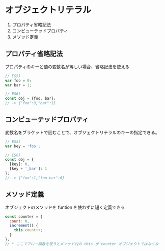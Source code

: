 # オブジェクトリテラル
1. プロパティ省略記法
1. コンピューテッドプロパティ
1. メソッド定義

## プロパティ省略記法
プロパティのキーと値の変数名が等しい場合、省略記法を使える

```js
// ES5)
var foo = 0;
var bar = 1;

// ES6)
const obj = {foo, bar};
// -> {"foo":0,"bar":1}
```

## コンピューテッドプロパティ
変数名をブラケットで囲むことで、オブジェクトリテラルのキーの指定できる。

```js
// ES5)
var key = 'foo';

// ES6)
const obj = {
  [key]: 0,
  [key + '_bar']: 1
};
// -> {"foo":1,"foo_bar":0}
```

## メソッド定義
オブジェクトのメソッドを funtion を使わずに短く定義できる

```js 
const counter = {
  count: 0,
  increment() {
    this.count++;
  }
};
// * ここでアロー関数を使うとメソッド内の this が counter オブジェクトではなくなってしまうことに注意。
```
